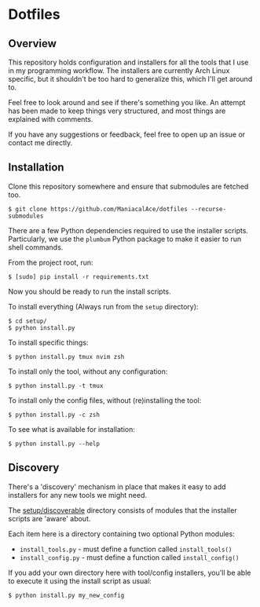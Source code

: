 # Dotfiles

## Overview

This repository holds configuration and installers for all the tools that I use
in my programming workflow.
The installers are currently Arch Linux specific, but it shouldn't be too hard
to generalize this, which I'll get around to.

Feel free to look around and see if there's something you like. An attempt has
been made to keep things very structured, and most things are explained with
comments.

If you have any suggestions or feedback, feel free to open up an issue or
contact me directly.


## Installation

Clone this repository somewhere and ensure that submodules are fetched too.

```shell
$ git clone https://github.com/ManiacalAce/dotfiles --recurse-submodules
```

There are a few Python dependencies required to use the installer scripts.
Particularly, we use the `plumbum` Python package to make it easier to run shell
commands.

From the project root, run:

```shell
$ [sudo] pip install -r requirements.txt
```


Now you should be ready to run the install scripts.


To install everything (Always run from the `setup` directory):

```shell
$ cd setup/
$ python install.py
```


To install specific things:

```shell
$ python install.py tmux nvim zsh
```


To install only the tool, without any configuration:

```shell
$ python install.py -t tmux
```


To install only the config files, without (re)installing the tool:

```shell
$ python install.py -c zsh
```


To see what is available for installation:

```shell
$ python install.py --help
```


## Discovery

There's a 'discovery' mechanism in place that makes it easy to add installers
for any new tools we might need.

The [setup/discoverable](https://github.com/ManiacalAce/dotfiles/tree/master/setup/discoverable)
directory consists of modules that the installer scripts are 'aware' about.

Each item here is a directory containing two optional Python modules:
- `install_tools.py` - must define a function called `install_tools()`
- `install_config.py` - must define a function called `install_config()`

If you add your own directory here with tool/config installers, you'll be able
to execute it using the install script as usual:

```shell
$ python install.py my_new_config
```
